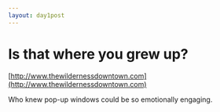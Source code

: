 ```yaml
---
layout: day1post
---
```


Is that where you grew up?
==========================

[http://www.thewildernessdowntown.com](http://www.thewildernessdowntown.com)

Who knew pop-up windows could be so emotionally engaging.

